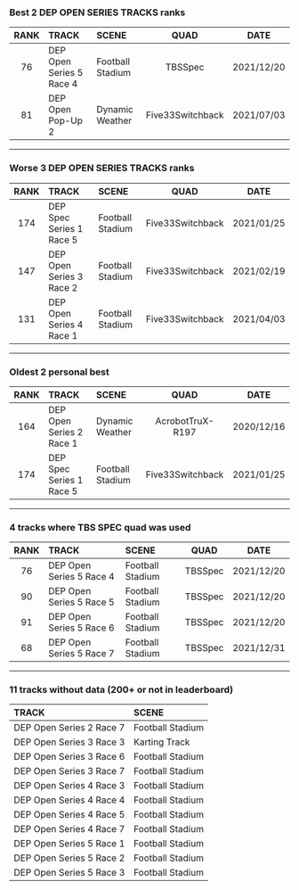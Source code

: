 ### Best 2 DEP OPEN SERIES TRACKS ranks
|RANK|TRACK|SCENE|QUAD|DATE|
|:---:|:---|:---|:---:|:---:|
|76|DEP Open Series 5 Race 4|Football Stadium|TBSSpec|2021/12/20|
|81|DEP Open Pop-Up 2|Dynamic Weather|Five33Switchback|2021/07/03|
---
### Worse 3 DEP OPEN SERIES TRACKS ranks
|RANK|TRACK|SCENE|QUAD|DATE|
|:---:|:---|:---|:---:|:---:|
|174|DEP Spec Series 1 Race 5|Football Stadium|Five33Switchback|2021/01/25|
|147|DEP Open Series 3 Race 2|Football Stadium|Five33Switchback|2021/02/19|
|131|DEP Open Series 4 Race 1|Football Stadium|Five33Switchback|2021/04/03|
---
### Oldest 2 personal best
|RANK|TRACK|SCENE|QUAD|DATE|
|:---:|:---|:---|:---:|:---:|
|164|DEP Open Series 2 Race 1|Dynamic Weather|AcrobotTruX-R197|2020/12/16|
|174|DEP Spec Series 1 Race 5|Football Stadium|Five33Switchback|2021/01/25|
---
### 4 tracks where TBS SPEC quad was used
|RANK|TRACK|SCENE|QUAD|DATE|
|:---:|:---|:---|:---:|:---:|
|76|DEP Open Series 5 Race 4|Football Stadium|TBSSpec|2021/12/20|
|90|DEP Open Series 5 Race 5|Football Stadium|TBSSpec|2021/12/20|
|91|DEP Open Series 5 Race 6|Football Stadium|TBSSpec|2021/12/20|
|68|DEP Open Series 5 Race 7|Football Stadium|TBSSpec|2021/12/31|
---
### 11 tracks without data (200+ or not in leaderboard)
|TRACK|SCENE|
|:---|:---|
|DEP Open Series 2 Race 7|Football Stadium|
|DEP Open Series 3 Race 3|Karting Track|
|DEP Open Series 3 Race 6|Football Stadium|
|DEP Open Series 3 Race 7|Football Stadium|
|DEP Open Series 4 Race 3|Football Stadium|
|DEP Open Series 4 Race 4|Football Stadium|
|DEP Open Series 4 Race 5|Football Stadium|
|DEP Open Series 4 Race 7|Football Stadium|
|DEP Open Series 5 Race 1|Football Stadium|
|DEP Open Series 5 Race 2|Football Stadium|
|DEP Open Series 5 Race 3|Football Stadium|
